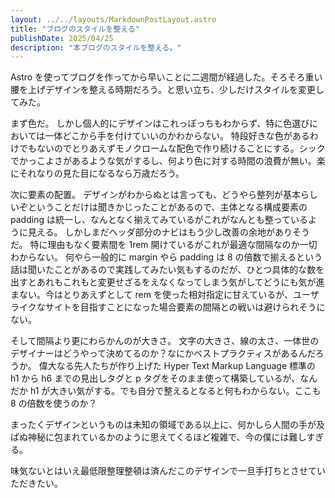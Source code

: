 ```yaml
---
layout: ../../layouts/MarkdownPostLayout.astro
title: "ブログのスタイルを整える"
publishDate: 2025/04/25
description: "本ブログのスタイルを整える。"
---
```


Astro を使ってブログを作ってから早いことに二週間が経過した。そろそろ重い腰を上げデザインを整える時期だろう。と思い立ち、少しだけスタイルを変更してみた。

まず色だ。
しかし個人的にデザインはこれっぽっちもわからず、特に色選びにおいては一体どこから手を付けていいのかわからない。
特段好きな色があるわけでもないのでとりあえずモノクロームな配色で作り続けることにする。シックでかっこよさがあるような気がするし、何より色に対する時間の浪費が無い。楽にそれなりの見た目になるなら万歳だろう。

次に要素の配置。
デザインがわからぬとは言っても、どうやら整列が基本らしいぞということだけは聞きかじったことがあるので、主体となる構成要素の padding は統一し、なんとなく揃えてみているがこれがなんとも整っているように見える。
しかしまだヘッダ部分のナビはもう少し改善の余地がありそうだ。
特に理由もなく要素間を 1rem 開けているがこれが最適な間隔なのか一切わからない。
何やら一般的に margin やら padding は 8 の倍数で揃えるという話は聞いたことがあるので実践してみたい気もするのだが、ひとつ具体的な数を出すとあれもこれもと変更せざるをえなくなってしまう気がしてどうにも気が進まない。今はとりあえずとして rem を使った相対指定に甘えているが、ユーザライクなサイトを目指すことになった場合要素の間隔との戦いは避けられそうにない。

そして間隔より更にわらかんのが大きさ。
文字の大きさ、線の太さ、一体世のデザイナーはどうやって決めてるのか？なにかベストプラクティスがあるんだろうか。
偉大なる先人たちが作り上げた Hyper Text Markup Language 標準の h1 から h6 までの見出しタグと p タグをそのまま使って構築しているが、なんだか h1 が大きい気がする。でも自分で整えるとなると何もわからない。ここも 8 の倍数を使うのか？

まったくデザインというものは未知の領域である以上に、何かしら人間の手が及ばぬ神秘に包まれているかのように思えてくるほど複雑で、今の僕には難しすぎる。

味気ないとはいえ最低限整理整頓は済んだこのデザインで一旦手打ちとさせていただきたい。
